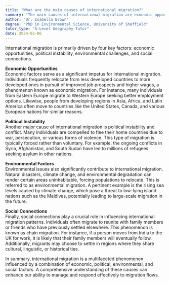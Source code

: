 ```yaml
---
title: "What are the main causes of international migration?"
summary: "The main causes of international migration are economic opportunities, political instability, environmental factors, and social connections."
author: "Dr. Isabella Brown"
degree: "PhD in Environmental Science, University of Sheffield"
tutor_type: "A-Level Geography Tutor"
date: 2024-02-06
---
```


International migration is primarily driven by four key factors: economic opportunities, political instability, environmental challenges, and social connections.

**Economic Opportunities**  
Economic factors serve as a significant impetus for international migration. Individuals frequently relocate from less developed countries to more developed ones in pursuit of improved job prospects and higher wages, a phenomenon known as economic migration. For instance, many individuals from Eastern Europe migrate to Western Europe seeking better employment options. Likewise, people from developing regions in Asia, Africa, and Latin America often move to countries like the United States, Canada, and various European nations for similar reasons.

**Political Instability**  
Another major cause of international migration is political instability and conflict. Many individuals are compelled to flee their home countries due to war, persecution, or various forms of violence. This type of migration is typically forced rather than voluntary. For example, the ongoing conflicts in Syria, Afghanistan, and South Sudan have led to millions of refugees seeking asylum in other nations.

**Environmental Factors**  
Environmental issues also significantly contribute to international migration. Natural disasters, climate change, and environmental degradation can render certain areas uninhabitable, forcing populations to relocate. This is referred to as environmental migration. A pertinent example is the rising sea levels caused by climate change, which pose a threat to low-lying island nations such as the Maldives, potentially leading to large-scale migration in the future.

**Social Connections**  
Finally, social connections play a crucial role in influencing international migration patterns. Individuals often migrate to reunite with family members or friends who have previously settled elsewhere. This phenomenon is known as chain migration. For instance, if a person moves from India to the UK for work, it is likely that their family members will eventually follow. Additionally, migrants may choose to settle in regions where they share cultural, linguistic, or historical ties.

In summary, international migration is a multifaceted phenomenon influenced by a combination of economic, political, environmental, and social factors. A comprehensive understanding of these causes can enhance our ability to manage and respond effectively to migration flows.
    